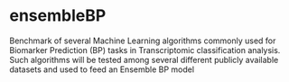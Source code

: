 # ensembleBP
Benchmark of several Machine Learning algorithms commonly used for Biomarker Prediction (BP) tasks in Transcriptomic classification analysis. Such algorithms will be tested among several different publicly available datasets and used to feed an Ensemble BP model
